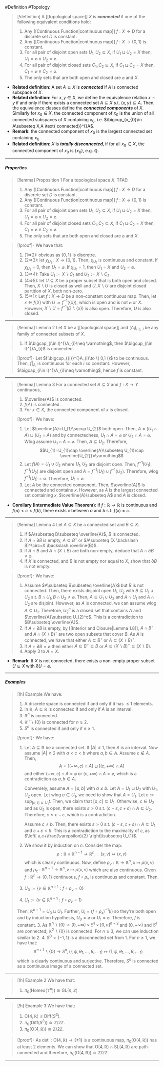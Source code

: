 #Definition #Topology 

> [!definition]
> A [[topological space]] $X$ is ***connected*** if one of the following equivalent conditions hold:
> 1. Any [[Continuous Function|continuous map]] $f:X\to D$ for a discrete set $D$ is constant.
> 2. Any [[Continuous Function|continuous map]] $f:X\to \{ 0,1 \}$ is constant.
> 4. For all pair of disjoint open sets $U_{1},U_{2}\subseteq X$, if $U_{1}\sqcup U_{2}=X$ then, $U_{1}=\varnothing\lor U_{2}=\varnothing$.
> 5. For all pair of disjoint closed sets $C_{1},C_{2}\subseteq X$, if $C_{1}\sqcup C_{2}=X$ then, $C_{1}=\varnothing\lor C_{2}=\varnothing$.
> 6. The only sets that are both open and closed are $\varnothing$ and $X$.
- **Related definition**: A set $A\subseteq X$ is ***connected*** if $A$ is connected subspace of $X$. 
- **Related definition**: For $x,y\in X$, we define the equivalence relation $x\sim y$ if and only if there exists a connected set $A\subseteq X$ s.t. $\{ x,y \}\subseteq A$. Then, the equivalence classes define the ***connected components*** of $X$. Similarly for $x_{0}\in X$, the connected component of $x_{0}$ is the union of all connected subspaces of $X$ containing $x_{0}$, i.e. $\bigcup_{x_{0}\in A\subseteq X,A \text{ connected}}^{}A$.
- **Remark**: the connected component of $x_{0}$ is the largest connected set containing $x_{0}$.
- **Related definition**: $X$ is ***totally disconnected***, if for all $x_{0}\in X$, the connected component of $x_{0}$ is $\{ x_{0} \}$, e.g. $\mathbb{Q}$.
---
##### Properties

> [!lemma] Proposition 1
> For a topological space $X$, TFAE:
> 1. Any [[Continuous Function|continuous map]] $f:X\to D$ for a discrete set $D$ is constant.
> 2. Any [[Continuous Function|continuous map]] $f:X\to \{ 0,1 \}$ is constant.
> 4. For all pair of disjoint open sets $U_{1},U_{2}\subseteq X$, if $U_{1}\sqcup U_{2}=X$ then, $U_{1}=\varnothing\lor U_{2}=\varnothing$.
> 5. For all pair of disjoint closed sets $C_{1},C_{2}\subseteq X$, if $C_{1}\sqcup C_{2}=X$ then, $C_{1}=\varnothing\lor C_{2}=\varnothing$.
> 5. The only sets that are both open and closed are $\varnothing$ and $X$.

> [!proof]-
> We have that:
> 1. (1=>2): obvious as $\{ 0,1 \}$ is discretre.
> 2. (2=>3): let $\chi_{U_{1}}:X\to \{ 0,1 \}$. Then, $\chi_{U_{1}}$ is continuous and constant. If $\chi_{U_{1}}=0$, then $U_{1}=\varnothing$. If $\chi_{U_{1}}=1$, then $U_{1}=X$ and $U_{2}=\varnothing$.
> 3. (3=>4): Take $U_{1}:=X \backslash C_{1}$ and $U_{2}:=X \backslash C_{2}$. 
> 4. (4=>5): let $U\subseteq X$ be a proper subset that is both open and closed. Then, $X \backslash U$ is closed as well and $U,X \backslash U$ are disjoint closed partition of $X$, both non-zero. 
> 5. (5=>1): Let $f:X\to D$ be a non-constant continuous map. Then, let $x\in f(X)$ with $U:=f^{-1}(\{ x \})$, which is open and is not $\varnothing$ or $X$. However, $X \backslash U=f^{-1}(D\backslash \{ x \})$ is also open. Therefore, $U$ is also closed.
---
> [!lemma] Lemma 2
> Let $X$ be a [[topological space]] and $(A_{i})_{i\in I}$ be any family of connected subsets of $X$. 
> 1. If $\bigcap_{i\in I}^{}A_{i}\neq \varnothing$, then $\bigcup_{i\in I}^{}A_{i}$ is connected.

> [!proof]-
> Let $f:\bigcup_{{i}}^{}A_{i}\to \{ 0,1 \}$ to be continuous. Then, $f|_{A_{i}}$ is continuous for each $i$ so constant. However, $\bigcap_{i\in I}^{}A_{i}\neq \varnothing$, hence $f$ is constant.
---

> [!lemma] Lemma 3
> For a connected set $A\subseteq X$ and $f:X\to Y$ continuous, 
> 1. $\overline{A}$ is connected.
> 2. $f(A)$ is connected.
> 3. For $x\in X$, the connected component of $x$ is closed.

> [!proof]-
> We have: 
> 1. Let $\overline{A}=U_{1}\sqcup U_{2}$ both open. Then, $A=(U_{1}\cap A)\sqcup(U_{2}\cap A)$ and by connectedness, $U_{1}\cap A=\varnothing$ or $U_{2}\cap A=\varnothing$. Wlog assume $U_{1}\cap A=\varnothing$. Then, $A\subseteq U_{2}$. Therefore, $$U_{1}=U_{1}\cap \overline{A}\subseteq U_{1}\cap \overline{U_{2}}=\varnothing$$
> 2. Let $f(A)=U_{1}\cup U_{2}$ where $U_{1},U_{2}$ are disjoint open. Then, $f^{-1}(U_{1}),f^{-1}(U_{2})$ are disjoint open and $A=f^{-1}(U_{1})\cup f^{-1}(U_{2})$. Therefore, wlog $f^{-1}(U_{1})=\varnothing$. Therefore, $U_{1}=\varnothing$.
> 3. Let $A$ be the connected component. Then, $\overline{A}$ is connected and contains $x$. However, as $A$ is the largest connected set containing $x$, $\overline{A}\subseteq A$ and $A$ is closed. 
- **Corollary (Intermediate Value Theorem):** if $f:\mathbb{R}\to \mathbb{R}$ is continuous and $f(a)<c<f(b)$, there exists $x$ between $a$ and $b$ s.t. $f(x)=c$.
---
> [!lemma] Lemma 4
> Let $A\subseteq X$ be a connected set and $B\subseteq X$. 
> 1. if $A\subseteq B\subseteq \overline{A}$, $B$ is connected.
> 1. if $A\cap \partial B$ is empty, $A\subseteq B^\circ$ or $A\subseteq (X \backslash B)^\circ=X \backslash \overline{B}$.
> 2. if $A\cap B$ and $A\cap(X \backslash B)$ are both non-empty, deduce that $A\cap \partial B\neq \varnothing$.
> 3. If $X$ is connected, and $B$ is not empty nor equal to $X$, show that $\partial B$ is not empty.

> [!proof]-
> We have:
> 1. Assume $A\subseteq B\subseteq \overline{A}$ but $B$ is not connected. Then, there exists disjoint open $U_{1},U_{2}$ with $B\subseteq U_{1}\cup U_{2}$ s.t. $B\cap U_{1},B\cap U_{2}\neq \varnothing$. Then, $A\subseteq U_{1}\cup U_{2}$ and $A\cap U_{1}$ and $A\cap U_{2}$ are disjoint. However, as $A$ is connected, we can assume wlog $A\subseteq U_{1}$. Therefore, $U_{2}^c$ is a closed set that contains $A$ and $\overline{A}\subseteq U_{2}^c$. This is a contradiction to $B\subseteq \overline{A}$. 
> 2. If $A\cap \partial B$ is empty, by [[Interior and Closure|Lemma 1.8]], $A\cap B^\circ$ and $A\cap(X \backslash B)^\circ$ are two open subsets that cover $B$. As $A$ is connected, we have that either $A\subseteq B^\circ$ or $A\subseteq(X \backslash B)^\circ$.
> 3. If $A\cap \partial B=\varnothing$ then either $A\subseteq B^\circ\subseteq B$ or $A\subseteq(X\backslash B)^\circ\subseteq (X \backslash B)$.
> 4. Apply 3 to $A=X$.
- **Remark**: If $X$ is not connected, there exists a non-empty proper subset $U\subsetneq X$ with $\partial U=\varnothing$.
---
##### Examples
> [!h] Example
> We have: 
> 1. A discrete space is connected if and only if it has $\leq 1$ elements.
> 2. In $\mathbb{R}$, $A\subseteq \mathbb{R}$ is connected if and only if $A$ is an interval.
> 3. $\mathbb{R}^n$ is connected.
> 4. $\mathbb{R}^n \backslash \{ 0 \}$ is connected for $n\geq 2$.
> 5. $S^n$ is connected if and only if $n\geq 1$.

> [!proof]-
> We have:
> 1. Let $A\subseteq \mathbb{R}$ be a connected set. If $\left| A \right|\leq 1$, then $A$ is an interval. Now assume $\left| A \right|\geq 2$ with $a<c<b$ where $a,b\in A$. Assume $c\notin A$. Then, $$A=[(-\infty,c)\cap A]\sqcup[(c,+\infty)\cap A]$$and either $(-\infty,c)\cap A=\varnothing$ or  $(c,+\infty)\cap A=\varnothing$, which is a contradiction as $a,b\in A$.
>    
>    Conversely, assume $A=[a,b]$ with $a\leq b$. Let $A=U_{1}\sqcup U_{2}$ with $U_{1},U_{2}$ open. Let wlog $a\in U_{1}$, we need to show that $A=U_{1}$. Let $c:=\sup_{{[a,t]\subseteq U_{1}}} t$. Then, we claim that $[a,c]\subseteq U_{1}$. Otherwise, $c\in U_{2}$ and as $U_{2}$ is open, there exists $\varepsilon>0$ s.t. $(c-\varepsilon,c+\varepsilon)\cap A\subseteq U_{2}$. Therefore, $c\leq c-\varepsilon$, which is a contradiction.
>    
>    Assume $c\neq b$. Then, there exists $\varepsilon>0$ s.t. $(c-\varepsilon,c+\varepsilon)\cap A\subseteq U_{1}$ and $c+\varepsilon<b$. This is a contradiction to the maximality of $c$, as $\left[ a,c+\frac{\varepsilon}{2} \right]\subseteq U_{1}$. 
>  2. We show it by induction on $n$. Consider the map: $$\rho:\mathbb{R}\times \mathbb{R}^{n-1}\to \mathbb{R}^n,\quad (x,v)\mapsto (x,v)$$which is clearly continuous. Now, define $\rho_{v}:\mathbb{R}\to \mathbb{R}^n, x\mapsto \rho(x,v)$ and $\rho_{x}:\mathbb{R}^{n-1}\to \mathbb{R}^n,v\mapsto \rho(x,v)$ which are also continuous. Given $f:\mathbb{R}^n\to \{ 0,1 \}$ continuous, $f\circ\rho_{v}$ is continuous and constant. Then,
> 	 1. $U_{0}:=\{ v\in \mathbb{R}^{n-1}:f\circ\rho_{v}=0 \}$
> 	 2. $U_{1}:=\{ v\in \mathbb{R}^{n-1}:f\circ\rho_{v}=1 \}$
> 	
> 	Then, $\mathbb{R}^{n-1}=U_{0}\sqcup U_{1}$. Further, $U_{i}=(f\circ\rho_{x})^{-1}(i)$ so they're both open and by induction hypothesis, $U_{0}=\varnothing$ or $U_{1}=\varnothing$. Therefore, $f$ is constant.
> 3. As $\mathbb{R}^n \backslash\{ 0 \}\cong (0,+\infty)\times S^1\times[0,\pi]^{n-2}$ and $(0,+\infty)$ and $S^1$ are connected, $\mathbb{R}^2 \backslash\{ 0 \}$ is connected. For $n\geq 3$, we can use induction similar to 2. 
> 4. $S^0=\{ -1,1 \}$ is a disconnected set from 1. For $n\geq 1$, we have that: $$\mathbb{R}^{n+1} \backslash\{ 0 \}\to S^{n},(r,\phi,\theta_{1},\dots,\theta_{n-1})\mapsto(1,\phi,\theta_{1},\dots,\theta_{n-1})$$which is clearly continuous and surjective. Therefore, $S^n$ is connected as a continuous image of a connected set.
---
> [!h] Example 2
> We have that: 
> 1. $\pi_{0}(\text{Homeo}(\mathbb{T}^{n}))\cong\text{GL}(n,\mathbb{Z})$
---
> [!h] Example 3
> We have that: 
> 1. $\text{O}(4,\mathbb{R})\leq \text{Diff}(S^3)$.
> 2. $\pi_{0}(\text{Diff}(S^3))\cong \mathbb{Z} / 2\mathbb{Z}$.
> 3. $\pi_{0}(\text{O}(4,\mathbb{R}))\cong \mathbb{Z} / 2\mathbb{Z}$.

> [!proof]-
> As $\det:\text{O}(4,\mathbb{R})\to \{ \pm 1 \}$ is a continuous map, $\pi_{0}(\text{O}(4,\mathbb{R}))$ has at least 2 elements. We can show that $\text{O}(4,\mathbb{R})\cap \text{SL}(4,\mathbb{R})$ are path-connected and therefore, $\pi_{0}(\text{O}(4,\mathbb{R}))\cong \mathbb{Z} / 2\mathbb{Z}$.
---
